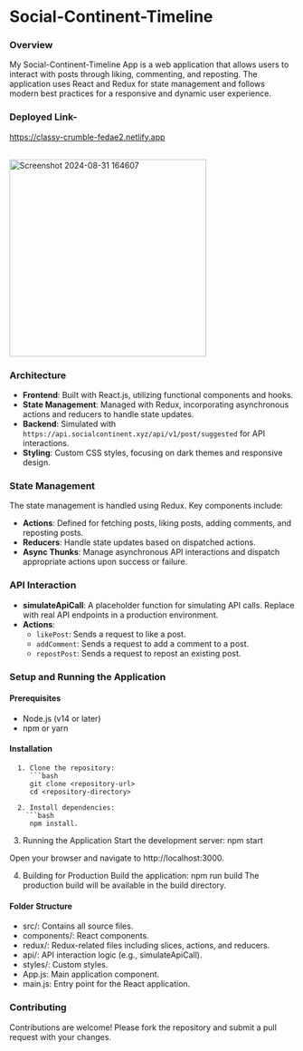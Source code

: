 # Social-Continent-Timeline

### Overview

My Social-Continent-Timeline App is a web application that allows users to interact with posts through liking, commenting, and reposting. The application uses React and Redux for state management and follows modern best practices for a responsive and dynamic user experience.

### Deployed Link- 
https://classy-crumble-fedae2.netlify.app

<br/>

<img width="348" alt="Screenshot 2024-08-31 164607" src="https://github.com/user-attachments/assets/40f52572-0e92-4278-b41c-7f31fda9eab5">


### Architecture

- **Frontend**: Built with React.js, utilizing functional components and hooks.
- **State Management**: Managed with Redux, incorporating asynchronous actions and reducers to handle state updates.
- **Backend**: Simulated with `https://api.socialcontinent.xyz/api/v1/post/suggested` for API interactions.
- **Styling**: Custom CSS styles, focusing on dark themes and responsive design.

### State Management

The state management is handled using Redux. Key components include:

- **Actions**: Defined for fetching posts, liking posts, adding comments, and reposting posts.
- **Reducers**: Handle state updates based on dispatched actions.
- **Async Thunks**: Manage asynchronous API interactions and dispatch appropriate actions upon success or failure.

### API Interaction

- **simulateApiCall**: A placeholder function for simulating API calls. Replace with real API endpoints in a production environment.
- **Actions**:
  - `likePost`: Sends a request to like a post.
  - `addComment`: Sends a request to add a comment to a post.
  - `repostPost`: Sends a request to repost an existing post.

### Setup and Running the Application

#### Prerequisites

- Node.js (v14 or later)
- npm or yarn

#### Installation

      1. Clone the repository:
         ```bash
         git clone <repository-url>
         cd <repository-directory>
      
      2. Install dependencies:
        ```bash
         npm install.

3. Running the Application
   Start the development server:
   npm start

  Open your browser and navigate to http://localhost:3000.

 4. Building for Production
  Build the application:
  npm run build 
  The production build will be available in the build directory.

#### Folder Structure
- src/: Contains all source files.
- components/: React components.
- redux/: Redux-related files including slices, actions, and reducers.
- api/: API interaction logic (e.g., simulateApiCall).
- styles/: Custom styles.
- App.js: Main application component.
- main.js: Entry point for the React application.

### Contributing
Contributions are welcome! Please fork the repository and submit a pull request with your changes.

